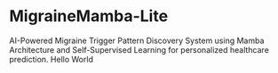 # MigraineMamba-Lite
AI-Powered Migraine Trigger Pattern Discovery System using Mamba Architecture and Self-Supervised Learning for personalized healthcare prediction.
Hello World
